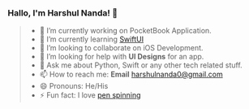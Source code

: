 ### Hallo, I'm Harshul Nanda! 👋

> - 🔭 I’m currently working on PocketBook Application.
> - 🌱 I’m currently learning [SwiftUI](https://developer.apple.com/tutorials/SwiftUI)
> - 👯 I’m looking to collaborate on iOS Development.
> - 🤔 I’m looking for help with **UI Designs** for an app.
> - 💬 Ask me about Python, Swift or any other tech related stuff.
> - 📫 How to reach me: __Email__ [harshulnanda0@gmail.com](mailto:harshulnanda0@gmail.com)
> - 😄 Pronouns: He/His
> - ⚡ Fun fact: I love [pen spinning](https://media.giphy.com/media/YFDqKSn3nKh1bzYlHE/giphy.gif)
